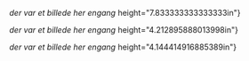*der var et billede her engang*
height="7.833333333333333in"}

*der var et billede her engang*
height="4.212895888013998in"}

*der var et billede her engang*
height="4.144414916885389in"}
